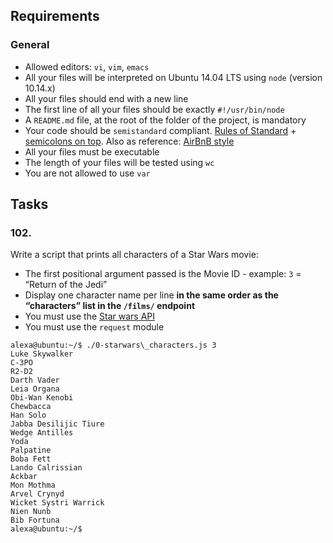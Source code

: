 ## Requirements

### General

*   Allowed editors: `vi`, `vim`, `emacs`
*   All your files will be interpreted on Ubuntu 14.04 LTS using `node` (version 10.14.x)
*   All your files should end with a new line
*   The first line of all your files should be exactly `#!/usr/bin/node`
*   A `README.md` file, at the root of the folder of the project, is mandatory
*   Your code should be `semistandard` compliant. [Rules of Standard](/rltoken/a_-JUY7U-raFrkWWqUYnTg "Rules of Standard") + [semicolons on top](/rltoken/fVMR90inNe58a0NEksB4gQ "semicolons on top"). Also as reference: [AirBnB style](/rltoken/zaOEoMbNJXHqlH5YqNx4Kg "AirBnB style")
*   All your files must be executable
*   The length of your files will be tested using `wc`
*   You are not allowed to use `var`

## Tasks

### 102.

Write a script that prints all characters of a Star Wars movie:

*   The first positional argument passed is the Movie ID - example: `3` = “Return of the Jedi”
*   Display one character name per line **in the same order as the “characters” list in the `/films/` endpoint**
*   You must use the [Star wars API](/rltoken/JC6IIW1wGzUGbEWQdaPR9w "Star wars API")
*   You must use the `request` module
```
alexa@ubuntu:~/$ ./0-starwars\_characters.js 3
Luke Skywalker
C-3PO
R2-D2
Darth Vader
Leia Organa
Obi-Wan Kenobi
Chewbacca
Han Solo
Jabba Desilijic Tiure
Wedge Antilles
Yoda
Palpatine
Boba Fett
Lando Calrissian
Ackbar
Mon Mothma
Arvel Crynyd
Wicket Systri Warrick
Nien Nunb
Bib Fortuna
alexa@ubuntu:~/$
```
